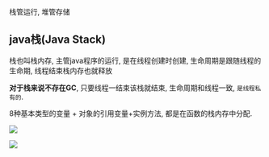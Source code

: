 栈管运行, 堆管存储

## java栈(Java Stack)

栈也叫栈内存, 主管java程序的运行, 是在线程创建时创建, 生命周期是跟随线程的生命期, 线程结束栈内存也就释放

**对于栈来说不存在GC**, 只要线程一结束该栈就结束, 生命周期和线程一致, `是线程私有的`.

8种基本类型的变量 + 对象的引用变量+实例方法, 都是在函数的栈内存中分配.



![](https://youpaiyun.zongqilive.cn/image/20200319164720.png)

![](https://youpaiyun.zongqilive.cn/image/20200319174332.png)

































































































